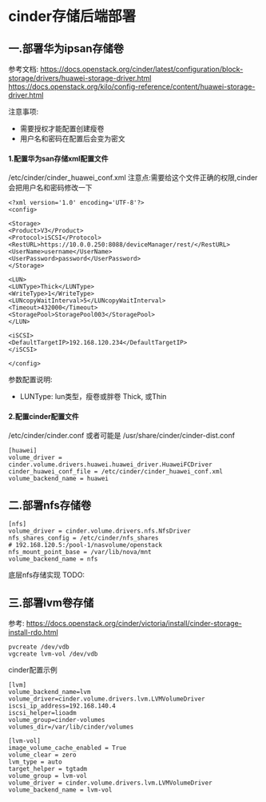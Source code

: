 # cinder存储后端部署

## 一.部署华为ipsan存储卷

参考文档: https://docs.openstack.org/cinder/latest/configuration/block-storage/drivers/huawei-storage-driver.html
https://docs.openstack.org/kilo/config-reference/content/huawei-storage-driver.html

注意事项:
- 需要授权才能配置创建瘦卷
- 用户名和密码在配置后会变为密文

#### 1.配置华为san存储xml配置文件

/etc/cinder/cinder_huawei_conf.xml
注意点:需要给这个文件正确的权限,cinder会把用户名和密码修改一下
```
<?xml version='1.0' encoding='UTF-8'?>
<config>

<Storage>
<Product>V3</Product>
<Protocol>iSCSI</Protocol>
<RestURL>https://10.0.0.250:8088/deviceManager/rest/</RestURL>
<UserName>username</UserName>
<UserPassword>password</UserPassword>
</Storage>

<LUN>
<LUNType>Thick</LUNType>
<WriteType>1</WriteType>
<LUNcopyWaitInterval>5</LUNcopyWaitInterval>
<Timeout>432000</Timeout>
<StoragePool>StoragePool003</StoragePool>
</LUN>

<iSCSI>
<DefaultTargetIP>192.168.120.234</DefaultTargetIP>
</iSCSI>

</config>
```

参数配置说明:
- LUNType: lun类型，瘦卷或胖卷
  Thick, 或Thin

#### 2.配置cinder配置文件

/etc/cinder/cinder.conf
或者可能是 /usr/share/cinder/cinder-dist.conf
```
[huawei]
volume_driver = cinder.volume.drivers.huawei.huawei_driver.HuaweiFCDriver
cinder_huawei_conf_file = /etc/cinder/cinder_huawei_conf.xml
volume_backend_name = huawei
```

## 二.部署nfs存储卷

```
[nfs]
volume_driver = cinder.volume.drivers.nfs.NfsDriver
nfs_shares_config = /etc/cinder/nfs_shares
# 192.168.120.5:/pool-1/nasvolume/openstack
nfs_mount_point_base = /var/lib/nova/mnt
volume_backend_name = nfs
```

底层nfs存储实现
TODO:

## 三.部署lvm卷存储

参考: https://docs.openstack.org/cinder/victoria/install/cinder-storage-install-rdo.html
```
pvcreate /dev/vdb
vgcreate lvm-vol /dev/vdb
```

cinder配置示例
```
[lvm]
volume_backend_name=lvm
volume_driver=cinder.volume.drivers.lvm.LVMVolumeDriver
iscsi_ip_address=192.168.140.4
iscsi_helper=lioadm
volume_group=cinder-volumes
volumes_dir=/var/lib/cinder/volumes
```

```
[lvm-vol]
image_volume_cache_enabled = True
volume_clear = zero
lvm_type = auto
target_helper = tgtadm
volume_group = lvm-vol
volume_driver = cinder.volume.drivers.lvm.LVMVolumeDriver
volume_backend_name = lvm-vol
```
